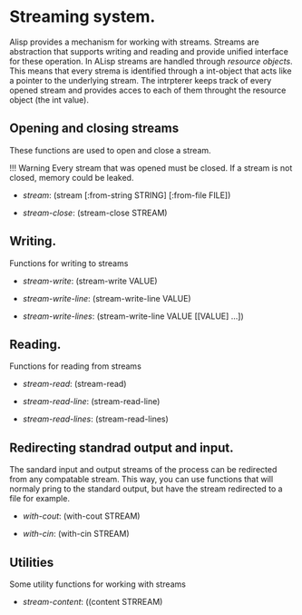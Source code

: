 # Streaming system.

Alisp provides a mechanism for working with streams. Streams are abstraction that supports writing and reading and provide unified interface for these operation. In ALisp streams are handled through *resource objects*. This means that every strema is identified through a int-object that acts like a pointer to the underlying stream. The intrpterer keeps track of every opened stream and provides acces to each of them throught the resource object (the int value).

## Opening and closing streams

These functions are used to open and close a stream.

!!! Warning
	Every stream that was opened must be closed. If a stream is not closed, memory could be leaked.

+ *stream*: (stream [:from-string STRING] [:from-file FILE])

+ *stream-close*: (stream-close STREAM)

## Writing.

Functions for writing to streams


+ *stream-write*: (stream-write VALUE)

+ *stream-write-line*: (stream-write-line VALUE)

+ *stream-write-lines*: (stream-write-line VALUE [[VALUE] ...])

## Reading.

Functions for reading from streams


+ *stream-read*: (stream-read)

+ *stream-read-line*: (stream-read-line)

+ *stream-read-lines*: (stream-read-lines)

## Redirecting standrad output and input.

The sandard input and output streams of the process can be redirected from any compatable stream. This way, you can use functions that will normaly pring to the standard output, but have the stream redirected to a file for example.


+ *with-cout*: (with-cout STREAM)

+ *with-cin*: (with-cin STREAM)

## Utilities


Some utility functions for working with streams

+ *stream-content*: ((content STRREAM)

